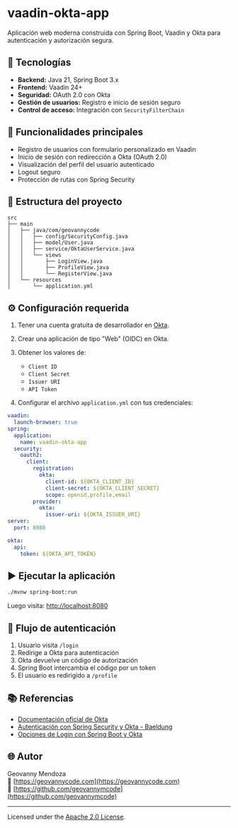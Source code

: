 
# vaadin-okta-app

Aplicación web moderna construida con Spring Boot, Vaadin y Okta para autenticación y autorización segura.

## 🚀 Tecnologías

- **Backend:** Java 21, Spring Boot 3.x
- **Frontend:** Vaadin 24+
- **Seguridad:** OAuth 2.0 con Okta
- **Gestión de usuarios:** Registro e inicio de sesión seguro
- **Control de acceso:** Integración con `SecurityFilterChain`

## 🧩 Funcionalidades principales

- Registro de usuarios con formulario personalizado en Vaadin
- Inicio de sesión con redirección a Okta (OAuth 2.0)
- Visualización del perfil del usuario autenticado
- Logout seguro
- Protección de rutas con Spring Security

## 📂 Estructura del proyecto

```
src
├── main
│   ├── java/com/geovannycode
│   │   ├── config/SecurityConfig.java
│   │   ├── model/User.java
│   │   ├── service/OktaUserService.java
│   │   └── views
│   │       ├── LoginView.java
│   │       ├── ProfileView.java
│   │       └── RegisterView.java
│   └── resources
│       └── application.yml
```

## ⚙️ Configuración requerida

1. Tener una cuenta gratuita de desarrollador en [Okta](https://developer.okta.com).
2. Crear una aplicación de tipo "Web" (OIDC) en Okta.
3. Obtener los valores de:

    - `Client ID`
    - `Client Secret`
    - `Issuer URI`
    - `API Token`

4. Configurar el archivo `application.yml` con tus credenciales:

```yaml
vaadin:
  launch-browser: true
spring:
  application:
    name: vaadin-okta-app
  security:
    oauth2:
      client:
        registration:
          okta:
            client-id: ${OKTA_CLIENT_ID}
            client-secret: ${OKTA_CLIENT_SECRET}
            scope: openid,profile,email
        provider:
          okta:
            issuer-uri: ${OKTA_ISSUER_URI}
server:
  port: 8080

okta:
  api:
    token: ${OKTA_API_TOKEN}
```

## ▶️ Ejecutar la aplicación

```bash
./mvnw spring-boot:run
```

Luego visita: [http://localhost:8080](http://localhost:8080)

## 🔐 Flujo de autenticación

1. Usuario visita `/login`
2. Redirige a Okta para autenticación
3. Okta devuelve un código de autorización
4. Spring Boot intercambia el código por un token
5. El usuario es redirigido a `/profile`

## 📚 Referencias

- [Documentación oficial de Okta](https://developer.okta.com/docs/guides/protect-your-api/springboot/main/)
- [Autenticación con Spring Security y Okta - Baeldung](https://www.baeldung.com/spring-security-okta)
- [Opciones de Login con Spring Boot y Okta](https://developer.okta.com/blog/2019/05/15/spring-boot-login-options)

## 🌐 Autor

Geovanny Mendoza  
🔗 [https://geovannycode.com](https://geovannycode.com)  
🐙 [https://github.com/geovannymcode](https://github.com/geovannymcode)

---

Licensed under the [Apache 2.0 License](LICENSE).

